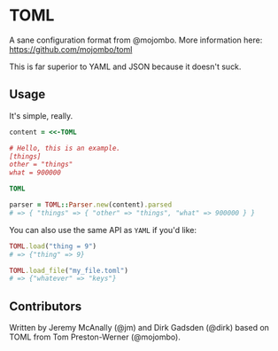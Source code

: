 # TOML

A sane configuration format from @mojombo.  More information here: https://github.com/mojombo/toml

This is far superior to YAML and JSON because it doesn't suck.

## Usage

It's simple, really.

```ruby
content = <<-TOML

# Hello, this is an example.
[things]
other = "things"
what = 900000

TOML

parser = TOML::Parser.new(content).parsed
# => { "things" => { "other" => "things", "what" => 900000 } }
```

You can also use the same API as `YAML` if you'd like:

```ruby
TOML.load("thing = 9")
# => {"thing" => 9}

TOML.load_file("my_file.toml")
# => {"whatever" => "keys"}
```

## Contributors

Written by Jeremy McAnally (@jm) and Dirk Gadsden (@dirk) based on TOML from Tom Preston-Werner (@mojombo).